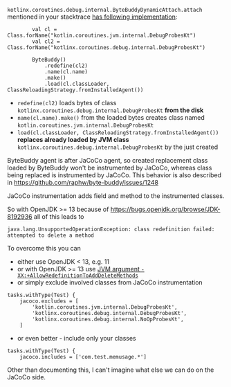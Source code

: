 `kotlinx.coroutines.debug.internal.ByteBuddyDynamicAttach.attach` mentioned in your stacktrace [has following implementation](https://github.com/Kotlin/kotlinx.coroutines/blob/1.6.4/kotlinx-coroutines-debug/src/internal/Attach.kt#L20-L30):
```
        val cl = Class.forName("kotlin.coroutines.jvm.internal.DebugProbesKt")
        val cl2 = Class.forName("kotlinx.coroutines.debug.internal.DebugProbesKt")

        ByteBuddy()
            .redefine(cl2)
            .name(cl.name)
            .make()
            .load(cl.classLoader, ClassReloadingStrategy.fromInstalledAgent())
```

* `redefine(cl2)` loads bytes of class `kotlinx.coroutines.debug.internal.DebugProbesKt` **from the disk**
* `name(cl.name).make()` from the loaded bytes creates class named `kotlin.coroutines.jvm.internal.DebugProbesKt`
* `load(cl.classLoader, ClassReloadingStrategy.fromInstalledAgent())` **replaces already loaded by JVM class** `kotlinx.coroutines.debug.internal.DebugProbesKt` by the just created

ByteBuddy agent is after JaCoCo agent, so created replacement class loaded by ByteBuddy won't be instrumented by JaCoCo, whereas class being replaced is instrumented by JaCoCo. This behavior is also described in  https://github.com/raphw/byte-buddy/issues/1248

JaCoCo instrumentation adds field and method to the instrumented classes.

So with OpenJDK >= 13 because of https://bugs.openjdk.org/browse/JDK-8192936 all of this leads to
```
java.lang.UnsupportedOperationException: class redefinition failed: attempted to delete a method
```

To overcome this you can
* either use OpenJDK < 13, e.g. 11
* or with OpenJDK >= 13 use [JVM argument `-XX:+AllowRedefinitionToAddDeleteMethods`](https://bugs.openjdk.org/browse/JDK-8221528)
* or simply exclude involved classes from JaCoCo instrumentation
```
tasks.withType(Test) {
    jacoco.excludes = [
        'kotlin.coroutines.jvm.internal.DebugProbesKt',
        'kotlinx.coroutines.debug.internal.DebugProbesKt',
        'kotlinx.coroutines.debug.internal.NoOpProbesKt',
    ]
```
* or even better - include only your classes
```
tasks.withType(Test) {
    jacoco.includes = ['com.test.memusage.*']
```

Other than documenting this, I can't imagine what else we can do on the JaCoCo side.
